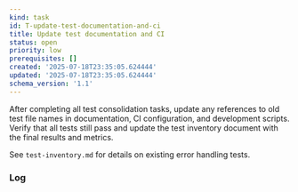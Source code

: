 ```yaml
---
kind: task
id: T-update-test-documentation-and-ci
title: Update test documentation and CI
status: open
priority: low
prerequisites: []
created: '2025-07-18T23:35:05.624444'
updated: '2025-07-18T23:35:05.624444'
schema_version: '1.1'
---
```

After completing all test consolidation tasks, update any references to old test file names in documentation, CI configuration, and development scripts. Verify that all tests still pass and update the test inventory document with the final results and metrics.

See `test-inventory.md` for details on existing error handling tests.

### Log

